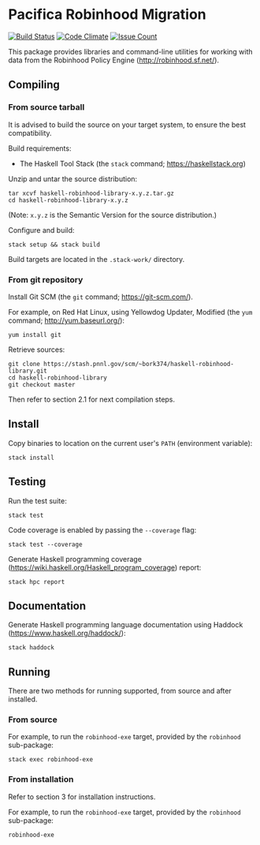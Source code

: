 # Pacifica Robinhood Migration

[![Build Status](https://travis-ci.org/pacifica/pacifica-robinhood-migration.svg?branch=master)](https://travis-ci.org/pacifica/pacifica-robinhood-migration)
[![Code Climate](https://codeclimate.com/github/pacifica/pacifica-robinhood-migration/badges/gpa.svg)](https://codeclimate.com/github/pacifica/pacifica-robinhood-migration)
[![Issue Count](https://codeclimate.com/github/pacifica/pacifica-robinhood-migration/badges/issue_count.svg)](https://codeclimate.com/github/pacifica/pacifica-robinhood-migration)

This package provides libraries and command-line utilities for working with data from the Robinhood Policy Engine (http://robinhood.sf.net/).

## Compiling

### From source tarball

It is advised to build the source on your target system, to ensure the best compatibility.

Build requirements:

* The Haskell Tool Stack (the `stack` command; https://haskellstack.org)

Unzip and untar the source distribution:

```
tar xcvf haskell-robinhood-library-x.y.z.tar.gz
cd haskell-robinhood-library-x.y.z
```
(Note: `x.y.z` is the Semantic Version for the source distribution.)

Configure and build:

`stack setup && stack build`

Build targets are located in the `.stack-work/` directory.

### From git repository

Install Git SCM (the `git` command; https://git-scm.com/).

For example, on Red Hat Linux, using Yellowdog Updater, Modified (the `yum` command; http://yum.baseurl.org/):

`yum install git`

Retrieve sources:

```
git clone https://stash.pnnl.gov/scm/~bork374/haskell-robinhood-library.git
cd haskell-robinhood-library
git checkout master
```

Then refer to section 2.1 for next compilation steps.

## Install

Copy binaries to location on the current user's `PATH` (environment variable):

`stack install`

## Testing

Run the test suite:

`stack test`

Code coverage is enabled by passing the `--coverage` flag:

`stack test --coverage`

Generate Haskell programming coverage (https://wiki.haskell.org/Haskell_program_coverage) report:

`stack hpc report`

## Documentation

Generate Haskell programming language documentation using Haddock (https://www.haskell.org/haddock/):

`stack haddock`

## Running

There are two methods for running supported, from source and after installed.

### From source

For example, to run the `robinhood-exe` target, provided by the `robinhood` sub-package:

`stack exec robinhood-exe`

### From installation

Refer to section 3 for installation instructions.

For example, to run the `robinhood-exe` target, provided by the `robinhood` sub-package:

`robinhood-exe`
